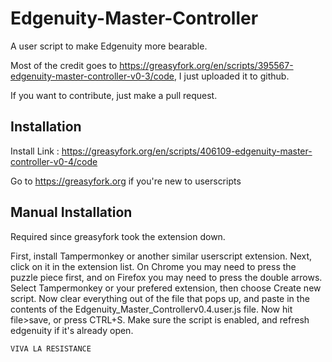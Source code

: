 # Edgenuity-Master-Controller
A user script to make Edgenuity more bearable.  

Most of the credit goes to https://greasyfork.org/en/scripts/395567-edgenuity-master-controller-v0-3/code, I just uploaded it to github.

If you want to contribute, just make a pull request.

## Installation

Install Link : https://greasyfork.org/en/scripts/406109-edgenuity-master-controller-v0-4/code

Go to https://greasyfork.org if you're new to userscripts

## Manual Installation

Required since greasyfork took the extension down.

First, install Tampermonkey or another similar userscript extension.  Next, click on it in the extension list.  On Chrome you may need to press the puzzle piece first, and on Firefox you may need to press the double arrows.  Select Tampermonkey or your prefered extension, then choose Create new script.  Now clear everything out of the file that pops up, and paste in the contents of the Edgenuity_Master_Controllerv0.4.user.js file.  Now hit file>save, or press CTRL+S.  Make sure the script is enabled, and refresh edgenuity if it's already open.

`VIVA LA RESISTANCE`
